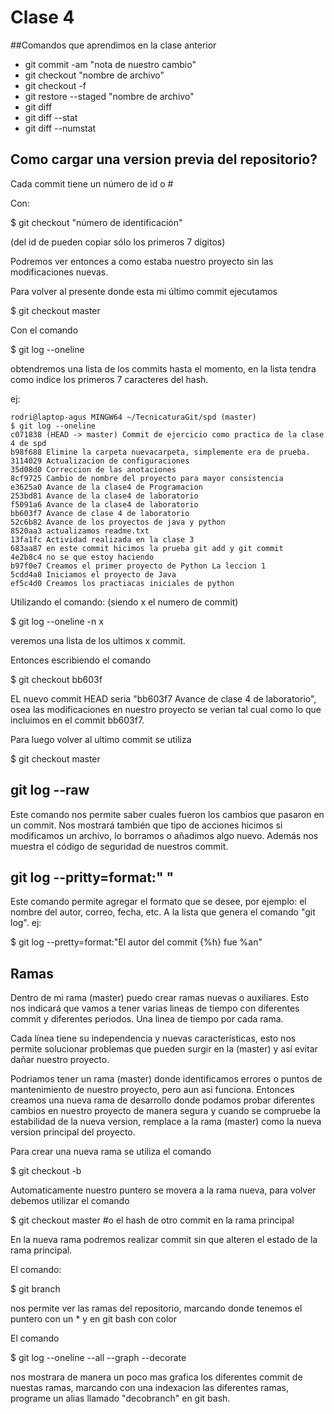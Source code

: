 # Clase 4

##Comandos que aprendimos en la clase anterior
- git commit -am "nota de nuestro cambio"
- git checkout "nombre de archivo"
- git checkout -f
- git restore --staged "nombre de archivo"
- git diff
- git diff --stat
- git diff --numstat

## Como cargar una version previa del repositorio?
Cada commit tiene un número de id o #

Con:

$ git checkout "número de identificación"

(del id de pueden copiar sólo los primeros 7 dígitos)

Podremos ver entonces a como estaba nuestro proyecto sin las modificaciones nuevas.

Para volver al presente donde esta mi último commit ejecutamos

$ git checkout master

Con el comando 

$ git log --oneline

obtendremos una lista de los commits hasta el momento, en la lista tendra como indice los 
primeros 7 caracteres del hash. 

ej:

	rodri@laptop-agus MINGW64 ~/TecnicaturaGit/spd (master)
	$ git log --oneline
	c071838 (HEAD -> master) Commit de ejercicio como practica de la clase 4 de spd
	b98f688 Elimine la carpeta nuevacarpeta, simplemente era de prueba.
	3114029 Actualizacion de configuraciones
	35d08d0 Correccion de las anotaciones
	8cf9725 Cambio de nombre del proyecto para mayor consistencia
	e3625a0 Avance de la clase4 de Programacion
	253bd81 Avance de la clase4 de laboratorio
	f5091a6 Avance de la clase4 de laboratorio
	bb603f7 Avance de clase 4 de laboratorio
	52c6b82 Avance de los proyectos de java y python
	8520aa3 actualizamos readme.txt
	13fa1fc Actividad realizada en la clase 3
	683aa87 en este commit hicimos la prueba git add y git commit
	4e2b8c4 no se que estoy haciendo
	b97f0e7 Creamos el primer proyecto de Python La leccion 1
	5cdd4a8 Iniciamos el proyecto de Java
	ef5c4d0 Creamos los practiacas iniciales de python

Utilizando el comando: (siendo x el numero de commit)

$ git log --oneline -n x

veremos una lista de los ultimos x commit.


Entonces escribiendo el comando 

$ git checkout bb603f

EL nuevo commit HEAD seria "bb603f7 Avance de clase 4 de laboratorio",
osea las modificaciones en nuestro proyecto se verian tal cual como lo que 
incluimos en el commit bb603f7.

Para luego volver al ultimo commit se utiliza

$ git checkout master


## git log --raw
Este comando nos permite saber cuales fueron los cambios que pasaron en un 
commit.
Nos mostrará también que tipo de acciones hicimos si modificamos un archivo,
lo borramos o añadimos algo nuevo. Además nos muestra el código de seguridad
de nuestros commit.

## git log --pritty=format:" "
Este comando permite agregar el formato que se desee, por ejemplo:
el nombre del autor, correo, fecha, etc. A la lista que genera el comando 
"git log".
ej:

$ git log --pretty=format:"El autor del commit {%h} fue %an"


## Ramas
Dentro de mi rama (master) puedo crear ramas nuevas o auxiliares.
Esto nos indicará que vamos a tener varias lineas de tiempo con diferentes 
commit y diferentes periodos. Una linea de tiempo por cada rama.

Cada línea tiene su independencia y nuevas características, esto nos permite 
solucionar problemas que pueden surgir en la (master) y así evitar dañar nuestro
proyecto.

Podriamos tener un rama (master) donde identificamos errores o puntos de 
mantenimiento de nuestro proyecto, pero aun asi funciona. Entonces creamos 
una nueva rama de desarrollo donde podamos probar diferentes cambios en nuestro
proyecto de manera segura y cuando se compruebe la estabilidad de la nueva 
version, remplace a la rama (master) como la nueva version principal del
proyecto.

Para crear una nueva rama se utiliza el comando 

$ git checkout -b <nombre de la nueva rama>

Automaticamente nuestro puntero se movera a la rama nueva, para volver 
debemos utilizar el comando 

$ git checkout master #o el hash de otro commit en la rama principal 

En la nueva rama podremos realizar commit sin que alteren el estado 
de la rama principal.



El comando:

$ git branch

nos permite ver las ramas del repositorio, marcando donde tenemos el puntero
con un * y en git bash con color


El comando 

$ git log --oneline --all --graph --decorate

nos mostrara de manera un poco mas grafica los diferentes commit
de nuestas ramas, marcando con una indexacion las diferentes ramas,
programe un alias llamado "decobranch" en git bash.



